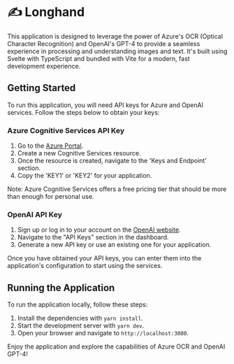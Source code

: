 # ✍ Longhand

This application is designed to leverage the power of Azure's OCR (Optical Character Recognition) and OpenAI's GPT-4 to provide a seamless experience in processing and understanding images and text. It's built using Svelte with TypeScript and bundled with Vite for a modern, fast development experience.

## Getting Started

To run this application, you will need API keys for Azure and OpenAI services. Follow the steps below to obtain your keys:

### Azure Cognitive Services API Key

1. Go to the [Azure Portal](https://portal.azure.com/).
2. Create a new Cognitive Services resource.
3. Once the resource is created, navigate to the 'Keys and Endpoint' section.
4. Copy the 'KEY1' or 'KEY2' for your application.

Note: Azure Cognitive Services offers a free pricing tier that should be more than enough for personal use.

### OpenAI API Key

1. Sign up or log in to your account on the [OpenAI website](https://openai.com/).
2. Navigate to the "API Keys" section in the dashboard.
3. Generate a new API key or use an existing one for your application.

Once you have obtained your API keys, you can enter them into the application's configuration to start using the services.

## Running the Application

To run the application locally, follow these steps:

1. Install the dependencies with `yarn install`.
2. Start the development server with `yarn dev`.
3. Open your browser and navigate to `http://localhost:3000`.

Enjoy the application and explore the capabilities of Azure OCR and OpenAI GPT-4!
